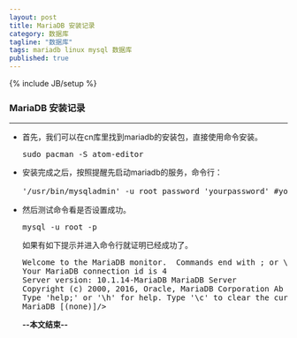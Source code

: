 ```yaml
---
layout: post
title: MariaDB 安装记录
category: 数据库
tagline: "数据库"
tags: mariadb linux mysql 数据库
published: true
---
```

{% include JB/setup %}
### MariaDB 安装记录
---
- 首先，我们可以在cn库里找到mariadb的安装包，直接使用命令安装。
  <pre>
  sudo pacman -S atom-editor</pre>
- 安装完成之后，按照提醒先启动mariadb的服务，命令行：<!-- excerpt -->
  <pre>
  '/usr/bin/mysqladmin' -u root password 'yourpassword' #yourpassword为自己的密码</pre>
- 然后测试命令看是否设置成功。
  <pre>
  mysql -u root -p</pre>
  如果有如下提示并进入命令行就证明已经成功了。
  <pre>
  Welcome to the MariaDB monitor.  Commands end with ; or \g.
  Your MariaDB connection id is 4
  Server version: 10.1.14-MariaDB MariaDB Server
  Copyright (c) 2000, 2016, Oracle, MariaDB Corporation Ab and others.
  Type 'help;' or '\h' for help. Type '\c' to clear the current input statement.
  MariaDB [(none)]/></pre>
  
  **--本文结束--**  
  
